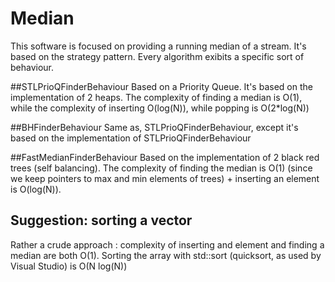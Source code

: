 # Median
This software is focused on providing a running median of a stream. It's based on the 
strategy pattern. Every algorithm exibits a specific sort of behaviour.

##STLPrioQFinderBehaviour
Based on a Priority Queue. It's based on the implementation of 2 heaps.
The complexity of finding a median is O(1), while the complexity of inserting O(log(N)),
while popping is O(2*log(N))

##BHFinderBehaviour
Same as, STLPrioQFinderBehaviour, except it's based on the implementation of STLPrioQFinderBehaviour

##FastMedianFinderBehaviour
Based on the implementation of 2 black red trees (self balancing). The complexity of finding the
median is O(1) (since we keep pointers to max and min elements of trees) + inserting an element is
O(log(N)).

## Suggestion: sorting a vector
Rather a crude approach : complexity of inserting and element and finding a median are both O(1).
Sorting the array with std::sort (quicksort, as used by Visual Studio) is  O(N log(N)) 
